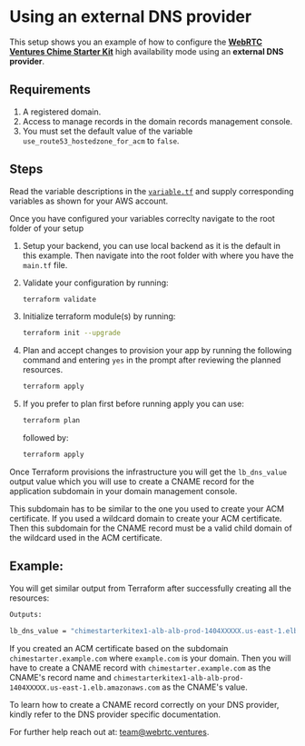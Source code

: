 # Using an external DNS provider
This setup shows you an example of how to configure the [**WebRTC Ventures Chime Starter Kit**](https://aws.amazon.com/marketplace/pp/prodview-5glqwwdijegwe) high availability mode using an **external DNS provider**.

## Requirements
1. A registered domain.
2. Access to manage records in the domain records management console.
3. You must set the default value of the variable `use_route53_hostedzone_for_acm` to `false`.

## Steps
Read the variable descriptions in the [`variable.tf`](./variables.tf) and supply corresponding variables as shown for your AWS account. 

Once you have configured your variables correclty navigate to the root folder of your setup
1. Setup your backend, you can use local backend as it is the default in this example. Then navigate into the root folder with where you have the `main.tf` file.
2. Validate your configuration by running:
   ```bash
   terraform validate
   ```
3. Initialize terraform module(s) by running:
   ```bash
   terraform init --upgrade
   ```
4. Plan and accept changes to provision your app by running the following command and entering `yes` in the prompt after reviewing the planned resources.
   ```bash
   terraform apply
   ```

5. If you prefer to plan first before running apply you can use:
   ```bash
   terraform plan
   ```

   followed by:

   ```bash
   terraform apply
   ```
Once Terraform provisions the infrastructure you will get the `lb_dns_value` output value which you will use to create a CNAME record for the application subdomain in your domain management console.

This subdomain has to be similar to the one you used to create your ACM certificate. If you used a wildcard domain to create your ACM certificate. Then this subdomain for the CNAME record must be a valid child domain of the wildcard used in the ACM certificate.

## Example:
You will get similar output from Terraform after successfully creating all the resources:
```bash
Outputs:

lb_dns_value = "chimestarterkitex1-alb-alb-prod-1404XXXXX.us-east-1.elb.amazonaws.com"

```
If you created an ACM certificate based on the subdomain `chimestarter.example.com` where `example.com` is your domain. Then you will have to create a CNAME record with `chimestarter.example.com` as the CNAME's record name and `chimestarterkitex1-alb-alb-prod-1404XXXXX.us-east-1.elb.amazonaws.com` as the CNAME's value.

To learn how to create a CNAME record correctly on your DNS provider, kindly refer to the DNS provider specific documentation.

For further help reach out at: [team@webrtc.ventures](mailto:team@webrtc.ventures).
